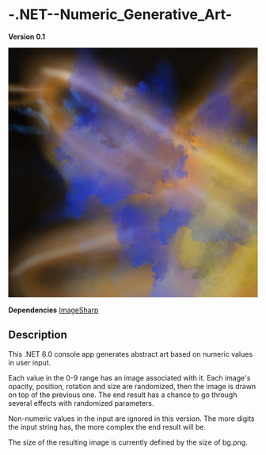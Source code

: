 # -.NET--Numeric_Generative_Art-
**Version 0.1**

![Example image](/example_image.png)

**Dependencies**
[ImageSharp](https://www.nuget.org/packages/SixLabors.ImageSharp/)

## Description
This .NET 6.0 console app generates abstract art based on numeric values in user input.

Each value in the 0-9 range has an image associated with it. Each image's opacity, position, rotation and size are randomized, then the image is drawn on top of the previous one. The end result has a chance to go through several effects with randomized parameters. 

Non-numeric values in the input are ignored in this version. The more digits the input string has, the more complex the end result will be. 

The size of the resulting image is currently defined by the size of bg.png.
